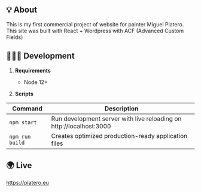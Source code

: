 ## 💡 About

This is my first commercial project of website for painter Miguel Platero. This site was built with React + Wordpress with ACF (Advanced Custom Fields)

## 🧑🏼‍💻 Development

1. **Requirements**
    - Node 12+
    
2. **Scripts**

| Command                    | Description                              |
| ------------------ | ----- |
| `npm start`   | Run development server with live reloading on http://localhost:3000   |
| `npm run build`     | Creates optimized production-ready application files   |

## 🌍 Live

https://platero.eu
